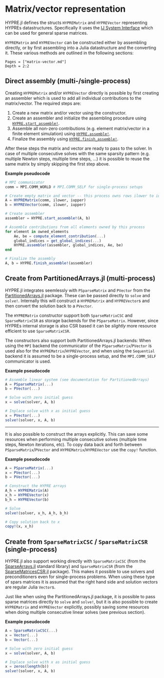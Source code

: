 # Matrix/vector representation

HYPRE.jl defines the structs `HYPREMatrix` and `HYPREVector` representing HYPREs
datastructures. Specifically it uses the [IJ System
Interface](https://hypre.readthedocs.io/en/latest/api-int-ij.html) which can be used for
general sparse matrices.

`HYPREMatrix` and `HYPREVector` can be constructed either by assembling directly, or by
first assembling into a Julia datastructure and the converting it. These various methods are
outlined in the following sections:

```@contents
Pages = ["matrix-vector.md"]
Depth = 2:2
```


## Direct assembly (multi-/single-process)

Creating `HYPREMatrix` and/or `HYPREVector` directly is possible by first creating an
assembler which is used to add all individual contributions to the matrix/vector. The
required steps are:

  1. Create a new matrix and/or vector using the constructor.
  2. Create an assembler and initialize the assembling procedure using
     [`HYPRE.start_assemble!`](@ref).
  3. Assemble all non-zero contributions (e.g. element matrix/vector in a finite element
     simulation) using [`HYPRE.assemble!`](@ref).
  4. Finalize the assembly using [`HYPRE.finish_assemble!`](@ref).

After these steps the matrix and vector are ready to pass to the solver. In case of multiple
consecutive solves with the same sparsity pattern (e.g. multiple Newton steps, multiple time
steps, ...) it is possible to reuse the same matrix by simply skipping the first step above.

**Example pseudocode**

```julia
# MPI communicator
comm = MPI.COMM_WORLD # MPI.COMM_SELF for single-process setups

# Create empty matrix and vector -- this process owns rows ilower to iupper
A = HYPREMatrix(comm, ilower, iupper)
b = HYPREVector(comm, ilower, iupper)

# Create assembler
assembler = HYPRE.start_assemble!(A, b)

# Assemble contributions from all elements owned by this process
for element in owned_elements
    Ae, be = compute_element_contribution(...)
    global_indices = get_global_indices(...)
    HYPRE.assemble!(assembler, global_indices, Ae, be)
end

# Finalize the assembly
A, b = HYPRE.finish_assemble!(assembler)
```


## Create from PartitionedArrays.jl (multi-process)

HYPRE.jl integrates seemlessly with `PSparseMatrix` and `PVector` from the
[PartitionedArrays.jl](https://github.com/fverdugo/PartitionedArrays.jl) package. These can
be passed directly to `solve` and `solve!`. Internally this will construct a `HYPREMatrix`
and `HYPREVector`s and then convert the solution back to a `PVector`.

The `HYPREMatrix` constructor support both `SparseMatrixCSC` and `SparseMatrixCSR` as
storage backends for the `PSparseMatrix`. However, since HYPREs internal storage is also CSR
based it can be *slightly* more resource efficient to use `SparseMatrixCSR`.

The constructors also support both PartitionedArrays.jl backends: When using the `MPI`
backend the communicator of the `PSparseMatrix`/`PVector` is used also for the
`HYPREMatrix`/`HYPREVector`, and when using the `Sequential` backend it is assumed to be a
single-process setup, and the `MPI.COMM_SELF` communicator is used.

**Example pseudocode**

```julia
# Assemble linear system (see documentation for PartitionedArrays)
A = PSparseMatrix(...)
b = PVector(...)

# Solve with zero initial guess
x = solve(solver, A, b)

# Inplace solve with x as initial guess
x = PVector(...)
solve!(solver, x, A, b)
```

---

It is also possible to construct the arrays explicitly. This can save some resources when
performing multiple consecutive solves (multiple time steps, Newton iterations, etc). To
copy data back and forth between `PSparseMatrix`/`PVector` and `HYPREMatrix`/`HYPREVector`
use the `copy!` function.

**Example pseudocode**

```julia
A = PSparseMatrix(...)
x = PVector(...)
b = PVector(...)

# Construct the HYPRE arrays
A_h = HYPREMatrix(A)
x_h = HYPREVector(x)
b_h = HYPREVector(b)

# Solve
solve!(solver, x_h, A_h, b_h)

# Copy solution back to x
copy!(x, x_h)
```


## Create from `SparseMatrixCSC` / `SparseMatrixCSR` (single-process)

HYPRE.jl also support working directly with `SparseMatrixCSC` (from the
[SparseArrays.jl](https://github.com/JuliaSparse/SparseArrays.jl) standard library) and
`SparseMatrixCSR` (from the
[SparseMatricesCSR.jl](https://github.com/gridap/SparseMatricesCSR.jl) package). This makes
it possible to use solvers and preconditioners even for single-process problems. When using
these type of spars matrices it is assumed that the right hand side and solution vectors are
regular Julia `Vector`s.

Just like when using the PartitionedArrays.jl package, it is possible to pass sparse
matrices directly to `solve` and `solve!`, but it is also possible to create `HYPREMatrix`
and `HYPREVector` explicitly, possibly saving some resources when doing multiple consecutive
linear solves (see previous section).

**Example pseudocode**

```julia
A = SparseMatrixCSC(...)
x = Vector(...)
b = Vector(...)

# Solve with zero initial guess
x = solve(solver, A, b)

# Inplace solve with x as initial guess
x = zeros(length(b))
solve!(solver, x, A, b)
```
